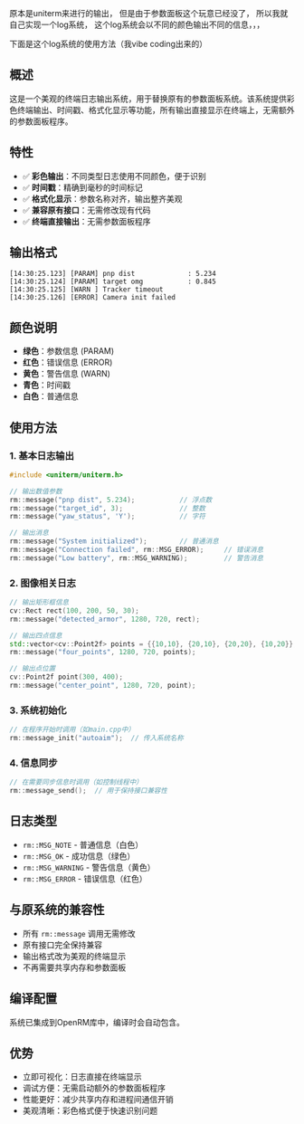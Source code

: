 原本是uniterm来进行的输出， 但是由于参数面板这个玩意已经没了， 所以我就自己实现一个log系统， 这个log系统会以不同的颜色输出不同的信息，，，

下面是这个log系统的使用方法（我vibe coding出来的）

## 概述
这是一个美观的终端日志输出系统，用于替换原有的参数面板系统。该系统提供彩色终端输出、时间戳、格式化显示等功能，所有输出直接显示在终端上，无需额外的参数面板程序。

## 特性
- ✅ **彩色输出**：不同类型日志使用不同颜色，便于识别
- ✅ **时间戳**：精确到毫秒的时间标记
- ✅ **格式化显示**：参数名称对齐，输出整齐美观
- ✅ **兼容原有接口**：无需修改现有代码
- ✅ **终端直接输出**：无需参数面板程序

## 输出格式
```
[14:30:25.123] [PARAM] pnp dist             : 5.234
[14:30:25.124] [PARAM] target omg           : 0.845  
[14:30:25.125] [WARN ] Tracker timeout
[14:30:25.126] [ERROR] Camera init failed
```

## 颜色说明
- **绿色**：参数信息 (PARAM)
- **红色**：错误信息 (ERROR) 
- **黄色**：警告信息 (WARN)
- **青色**：时间戳
- **白色**：普通信息

## 使用方法

### 1. 基本日志输出
```cpp
#include <uniterm/uniterm.h>

// 输出数值参数
rm::message("pnp dist", 5.234);           // 浮点数
rm::message("target_id", 3);              // 整数
rm::message("yaw_status", 'Y');           // 字符

// 输出消息
rm::message("System initialized");        // 普通消息
rm::message("Connection failed", rm::MSG_ERROR);     // 错误消息
rm::message("Low battery", rm::MSG_WARNING);         // 警告消息
```

### 2. 图像相关日志
```cpp
// 输出矩形框信息
cv::Rect rect(100, 200, 50, 30);
rm::message("detected_armor", 1280, 720, rect);

// 输出四点信息
std::vector<cv::Point2f> points = {{10,10}, {20,10}, {20,20}, {10,20}};
rm::message("four_points", 1280, 720, points);

// 输出点位置
cv::Point2f point(300, 400);
rm::message("center_point", 1280, 720, point);
```

### 3. 系统初始化
```cpp
// 在程序开始时调用（如main.cpp中）
rm::message_init("autoaim");  // 传入系统名称
```

### 4. 信息同步
```cpp
// 在需要同步信息时调用（如控制线程中）
rm::message_send();  // 用于保持接口兼容性
```

## 日志类型
- `rm::MSG_NOTE` - 普通信息（白色）
- `rm::MSG_OK` - 成功信息（绿色）
- `rm::MSG_WARNING` - 警告信息（黄色）
- `rm::MSG_ERROR` - 错误信息（红色）

## 与原系统的兼容性
- 所有 `rm::message` 调用无需修改
- 原有接口完全保持兼容
- 输出格式改为美观的终端显示
- 不再需要共享内存和参数面板

## 编译配置
系统已集成到OpenRM库中，编译时会自动包含。

## 优势
- 立即可视化：日志直接在终端显示
- 调试方便：无需启动额外的参数面板程序
- 性能更好：减少共享内存和进程间通信开销
- 美观清晰：彩色格式便于快速识别问题